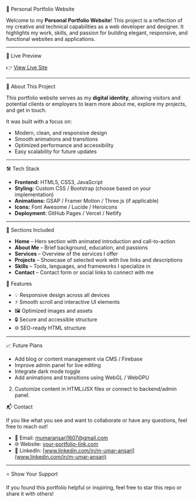 💼 Personal Portfolio Website

Welcome to my **Personal Portfolio Website**! This project is a reflection of my creative and technical capabilities as a web developer and designer. It highlights my work, skills, and passion for building elegant, responsive, and functional websites and applications.

---

 🚀 Live Preview

👉 [View Live Site](https://your-portfolio-link.com)

---

 🧠 About This Project

This portfolio website serves as my **digital identity**, allowing visitors and potential clients or employers to learn more about me, explore my projects, and get in touch.

It was built with a focus on:

* Modern, clean, and responsive design
* Smooth animations and transitions
* Optimized performance and accessibility
* Easy scalability for future updates

---

 🛠️ Tech Stack

* **Frontend:** HTML5, CSS3, JavaScript 
* **Styling:** Custom CSS / Bootstrap (choose based on your implementation)
* **Animations:** GSAP / Framer Motion / Three.js (if applicable)
* **Icons:** Font Awesome / Lucide / Heroicons
* **Deployment:** GitHub Pages / Vercel / Netlify

---

 📂 Sections Included

* **Home** – Hero section with animated introduction and call-to-action
* **About Me** – Brief background, education, and passions
* **Services** – Overview of the services I offer
* **Projects** – Showcase of selected work with live links and descriptions
* **Skills** – Tools, languages, and frameworks I specialize in
* **Contact** – Contact form or social links to connect with me



 🧩 Features

* 💡 Responsive design across all devices
* ⚡ Smooth scroll and interactive UI elements
* 🖼️ Optimized images and assets
* 🔒 Secure and accessible structure
* 🌐 SEO-ready HTML structure

---

 📈 Future Plans

* Add blog or content management via CMS / Firebase
* Improve admin panel for live editing
* Integrate dark mode toggle
* Add animations and transitions using WebGL / WebGPU



2. Customize content in HTML/JSX files or connect to backend/admin panel.


 📬 Contact

If you like what you see and want to collaborate or have any questions, feel free to reach out!

* 📧 Email: [mumaransari1607@gmail.com](mailto:mumaransari1607@gmail.com)
* 🌐 Website: [your-portfolio-link.com](https://your-portfolio-link.com)
* 🔗 LinkedIn: [www.linkedin.com/in/m-umar-ansari](www.linkedin.com/in/m-umar-ansari)

---

 ⭐ Show Your Support

If you found this portfolio helpful or inspiring, feel free to star this repo or share it with others!

